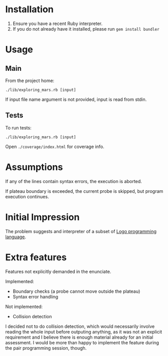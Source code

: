 # Installation

1. Ensure you have a recent Ruby interpreter.
2. If you do not already have it installed, please run `gem install bundler`

# Usage

## Main

From the project home:
```
./lib/exploring_mars.rb [input]
```

If input file name argument is not provided, input is read from stdin.

## Tests

To run tests:
```
./lib/exploring_mars.rb [input]
```

Open `./coverage/index.html` for coverage info.

# Assumptions

If any of the lines contain syntax errors, the execution is aborted.

If plateau boundary is exceeded, the current probe is skipped, but program
execution continues.

# Initial Impression

The problem suggests and interpreter of a subset of [Logo programming language](https://simple.wikipedia.org/wiki/Logo_(programming_language)).

# Extra features

Features not explicitly demanded in the enunciate.

Implemented:
* Boundary checks (a probe cannot move outside the plateau)
* Syntax error handling

Not implemented:
* Collision detection

I decided not to do collision detection, which would necessarily involve
reading the whole input before outputing anything, as it was not an explicit
requirement and I believe there is enough material already for an initial
assessment. I would be more than happy to implement the feature during the pair
programming session, though.
